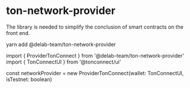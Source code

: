 # ton-network-provider

The library is needed to simplify the conclusion of smart contracts on the front end.

yarn add @delab-team/ton-network-provider


import { ProviderTonConnect } from '@delab-team/ton-network-provider'
import { TonConnectUI } from '@tonconnect/ui'

const networkProvider = new ProviderTonConnect(wallet: TonConnectUI, isTestnet: boolean)